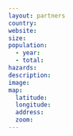 ```yaml
---
layout: partners
country: 
website: 
size:
population:
  - year:
  - total:
hazards:
description:
image:
map:
  latitude:
  longitude:
  address:
  zoom:
---
```

